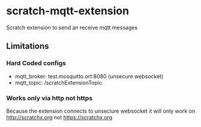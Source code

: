 # scratch-mqtt-extension

Scratch extension to send an receive mqtt messages

## Limitations
### Hard Coded configs
- mqtt_broker: test.mosquitto.ort:8080 (unsecure websocket)
- mqtt_topic: /scratchExtensionTopic

### Works only via http not https
Because the extension connects to unseciure websocket it will only work on http://scratchx.org not https://scratchx.org
